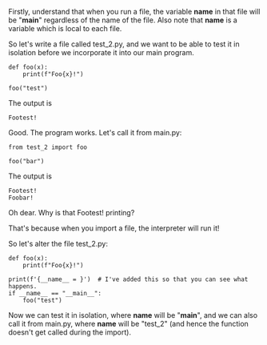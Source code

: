 Firstly, understand that when you run a file, the variable __name__ in that file will be "__main__" regardless of the name of the file. Also note that __name__ is a variable which is local to each file.

So let's write a file called test_2.py, and we want to be able to test it in isolation before we incorporate it into our main program.
```
def foo(x):
    print(f"Foo{x}!")
 
foo("test")
```
The output is
```
Footest!
```
Good. The program works. Let's call it from main.py:
```
from test_2 import foo
 
foo("bar")
```
The output is
```
Footest!
Foobar!
```
Oh dear. Why is that Footest! printing?

That's because when you import a file, the interpreter will run it!

So let's alter the file test_2.py:
```
def foo(x):
    print(f"Foo{x}!")
 
print(f'{__name__ = }')  # I've added this so that you can see what happens.
if __name__ == "__main__":
    foo("test")
```
Now we can test it in isolation, where __name__ will be "__main__", and we can also call it from main.py, where __name__ will be "test_2" (and hence the function doesn't get called during the import).